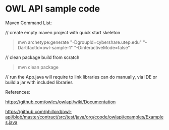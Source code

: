 # OWL API sample code

Maven Command List:

// create empty maven project with quick start skeleton
> mvn archetype:generate "-DgroupId=cybershare.utep.edu" "-DartifactId=owl-sample-1" "-DinteractiveMode=false"

// clean package build from scratch
> mvn clean package

// run the App.java will require to link libraries can do manually, via IDE or build a jar with included libraries



References:

https://github.com/owlcs/owlapi/wiki/Documentation

https://github.com/phillord/owl-api/blob/master/contract/src/test/java/org/coode/owlapi/examples/Examples.java